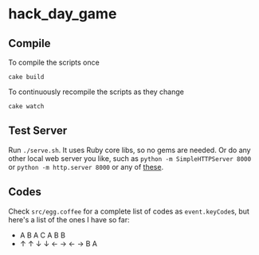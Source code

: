 hack_day_game
=============

Compile
-------

To compile the scripts once

    cake build

To continuously recompile the scripts as they change

    cake watch

Test Server
-----------

Run `./serve.sh`. It uses Ruby core libs, so no gems are needed. Or do any other
local web server you like, such as `python -m SimpleHTTPServer 8000` or `python
-m http.server 8000` or any of [these][Big list of http static server
one-liners].

Codes
-----

Check `src/egg.coffee` for a complete list of codes as `event.keyCode`s, but
here's a list of the ones I have so far:

* A B A C A B B
* &uarr; &uarr; &darr; &darr; &larr; &rarr; &larr; &rarr; B A

[Big list of http static server one-liners]: https://gist.github.com/willurd/5720255
